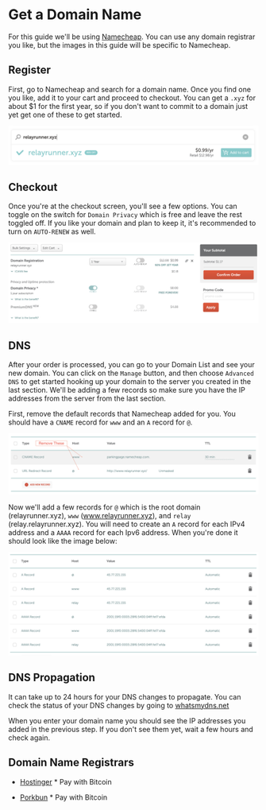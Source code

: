 # Get a Domain Name

For this guide we'll be using [Namecheap](https://www.namecheap.com "Namecheap"). You can use any domain registrar you like, but the images in this guide will be specific to Namecheap.

## Register

First, go to Namecheap and search for a domain name. Once you find one you like, add it to your cart and proceed to checkout. You can get a `.xyz` for about $1 for the first year, so if you don't want to commit to a domain just yet get one of these to get started.

![Namecheap Domain Search](../images/namecheap-domain-search.png)

## Checkout

Once you're at the checkout screen, you'll see a few options. You can toggle on the switch for `Domain Privacy` which is free and leave the rest toggled off. If you like your domain and plan to keep it, it's recommended to turn on `AUTO-RENEW` as well.

![Namecheap Checkout](../images/namecheap-checkout.png)

## DNS

After your order is processed, you can go to your Domain List and see your new domain. You can click on the `Manage` button, and then choose `Advanced DNS` to get started hooking up your domain to the server you created in the last section. We'll be adding a few records so make sure you have the IP addresses from the server from the last section.

First, remove the default records that Namecheap added for you. You should have a `CNAME` record for `www` and an `A` record for `@`.

![Namecheap Remove Records](../images/namecheap-remove-records.png)

Now we'll add a few records for `@` which is the root domain (relayrunner.xyz), `www` (www.relayrunner.xyz), and `relay` (relay.relayrunner.xyz). You will need to create an `A` record for each IPv4 address and a `AAAA` record for each Ipv6 address. When you're done it should look like the image below:

![Namecheap Records](../images/namecheap-records.png)

## DNS Propagation

It can take up to 24 hours for your DNS changes to propagate. You can check the status of your DNS changes by going to [whatsmydns.net](https://www.whatsmydns.net "whatsmydns.net")

When you enter your domain name you should see the IP addresses you added in the previous step. If you don't see them yet, wait a few hours and check again.

## Domain Name Registrars

- [Hostinger](https://www.hostinger.com "Hostinger") \* Pay with Bitcoin

- [Porkbun](https://porkbun.com "Porkbun") \* Pay with Bitcoin
